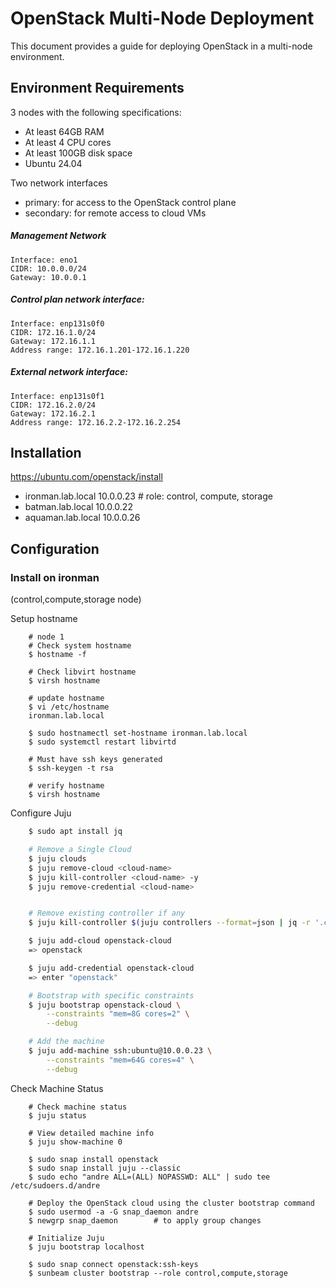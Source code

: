# OpenStack Multi-Node Deployment
This document provides a guide for deploying OpenStack in a multi-node environment.


## Environment Requirements
3 nodes with the following specifications:
- At least 64GB RAM
- At least 4 CPU cores
- At least 100GB disk space
- Ubuntu 24.04

Two network interfaces
- primary: for access to the OpenStack control plane
- secondary: for remote access to cloud VMs

##### Management Network
    Interface: eno1
    CIDR: 10.0.0.0/24
    Gateway: 10.0.0.1

##### Control plan network interface: 

    Interface: enp131s0f0
    CIDR: 172.16.1.0/24
    Gateway: 172.16.1.1
    Address range: 172.16.1.201-172.16.1.220

##### External network interface:

    Interface: enp131s0f1
    CIDR: 172.16.2.0/24
    Gateway: 172.16.2.1
    Address range: 172.16.2.2-172.16.2.254


## Installation
https://ubuntu.com/openstack/install

- ironman.lab.local         10.0.0.23   # role: control, compute, storage 
- batman.lab.local          10.0.0.22
- aquaman.lab.local         10.0.0.26



## Configuration
### Install on ironman 
(control,compute,storage node)

Setup hostname
```shell
    # node 1
    # Check system hostname
    $ hostname -f

    # Check libvirt hostname
    $ virsh hostname

    # update hostname
    $ vi /etc/hostname
    ironman.lab.local

    $ sudo hostnamectl set-hostname ironman.lab.local
    $ sudo systemctl restart libvirtd

    # Must have ssh keys generated
    $ ssh-keygen -t rsa

    # verify hostname
    $ virsh hostname
```

Configure Juju
```bash
    $ sudo apt install jq

    # Remove a Single Cloud
    $ juju clouds
    $ juju remove-cloud <cloud-name>
    $ juju kill-controller <cloud-name> -y
    $ juju remove-credential <cloud-name>


    # Remove existing controller if any
    $ juju kill-controller $(juju controllers --format=json | jq -r '.controllers | keys[]')

    $ juju add-cloud openstack-cloud
    => openstack

    $ juju add-credential openstack-cloud
    => enter "openstack"

    # Bootstrap with specific constraints
    $ juju bootstrap openstack-cloud \
        --constraints "mem=8G cores=2" \
        --debug

    # Add the machine
    $ juju add-machine ssh:ubuntu@10.0.0.23 \
        --constraints "mem=64G cores=4" \
        --debug
```
Check Machine Status
```shell
    # Check machine status
    $ juju status

    # View detailed machine info
    $ juju show-machine 0
```

```
    $ sudo snap install openstack
    $ sudo snap install juju --classic
    $ sudo echo "andre ALL=(ALL) NOPASSWD: ALL" | sudo tee /etc/sudoers.d/andre

    # Deploy the OpenStack cloud using the cluster bootstrap command
    $ sudo usermod -a -G snap_daemon andre
    $ newgrp snap_daemon        # to apply group changes

    # Initialize Juju
    $ juju bootstrap localhost

    $ sudo snap connect openstack:ssh-keys
    $ sunbeam cluster bootstrap --role control,compute,storage


```


